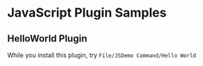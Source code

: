 # JavaScript Plugin Samples

## HelloWorld Plugin

While you install this plugin, try `File/JSDemo Command/Hello World`

